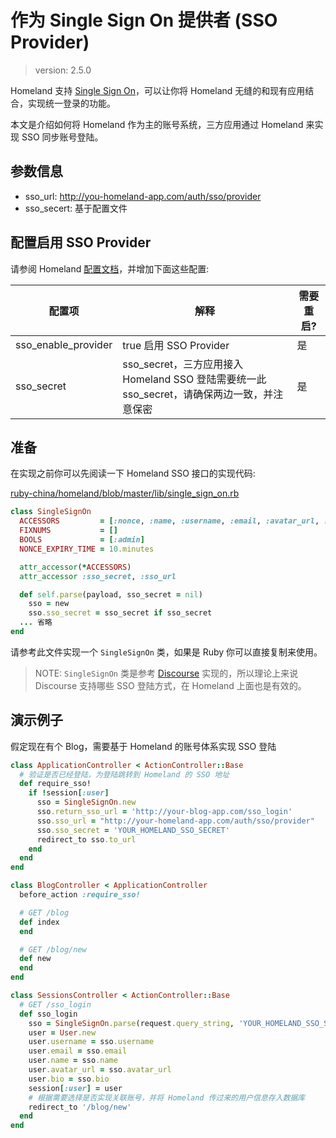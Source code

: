 # 作为 Single Sign On 提供者 (SSO Provider)

> version: 2.5.0

Homeland 支持 [Single Sign On](https://en.wikipedia.org/wiki/Single_sign-on)，可以让你将 Homeland 无缝的和现有应用结合，实现统一登录的功能。

本文是介绍如何将 Homeland 作为主的账号系统，三方应用通过 Homeland 来实现 SSO 同步账号登陆。

## 参数信息

- sso_url: http://you-homeland-app.com/auth/sso/provider
- sso_secert: 基于配置文件

## 配置启用 SSO Provider

请参阅 Homeland [配置文档](/docs/configuration/config-file)，并增加下面这些配置:

| 配置项              | 解释                                                                                        | 需要重启? |
| ------------------- | ------------------------------------------------------------------------------------------- | --------- |
| sso_enable_provider | true 启用 SSO Provider                                                                      | 是        |
| sso_secret          | sso_secret，三方应用接入 Homeland SSO 登陆需要统一此 sso_secret，请确保两边一致，并注意保密 | 是        |

## 准备

在实现之前你可以先阅读一下 Homeland SSO 接口的实现代码:

[ruby-china/homeland/blob/master/lib/single_sign_on.rb](https://github.com/ruby-china/homeland/blob/master/lib/single_sign_on.rb)

```rb
class SingleSignOn
  ACCESSORS         = [:nonce, :name, :username, :email, :avatar_url, :bio, :external_id, :return_sso_url, :admin]
  FIXNUMS           = []
  BOOLS             = [:admin]
  NONCE_EXPIRY_TIME = 10.minutes

  attr_accessor(*ACCESSORS)
  attr_accessor :sso_secret, :sso_url

  def self.parse(payload, sso_secret = nil)
    sso = new
    sso.sso_secret = sso_secret if sso_secret
  ... 省略
end
```

请参考此文件实现一个 `SingleSignOn` 类，如果是 Ruby 你可以直接复制来使用。

> NOTE: `SingleSignOn` 类是参考 [Discourse](https://meta.discourse.org/t/official-single-sign-on-for-discourse/13045) 实现的，所以理论上来说 Discourse 支持哪些 SSO 登陆方式，在 Homeland 上面也是有效的。

## 演示例子

假定现在有个 Blog，需要基于 Homeland 的账号体系实现 SSO 登陆

```rb
class ApplicationController < ActionController::Base
  # 验证是否已经登陆，为登陆跳转到 Homeland 的 SSO 地址
  def require_sso!
    if !session[:user]
      sso = SingleSignOn.new
      sso.return_sso_url = 'http://your-blog-app.com/sso_login'
      sso.sso_url = "http://your-homeland-app.com/auth/sso/provider"
      sso.sso_secret = 'YOUR_HOMELAND_SSO_SECRET'
      redirect_to sso.to_url
    end
  end
end

class BlogController < ApplicationController
  before_action :require_sso!

  # GET /blog
  def index
  end

  # GET /blog/new
  def new
  end
end

class SessionsController < ActionController::Base
  # GET /sso_login
  def sso_login
    sso = SingleSignOn.parse(request.query_string, 'YOUR_HOMELAND_SSO_SECRET')
    user = User.new
    user.username = sso.username
    user.email = sso.email
    user.name = sso.name
    user.avatar_url = sso.avatar_url
    user.bio = sso.bio
    session[:user] = user
    # 根据需要选择是否实现关联账号，并将 Homeland 传过来的用户信息存入数据库
    redirect_to '/blog/new'
  end
end
```
